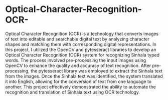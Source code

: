 # Optical-Character-Recognition-OCR-
Optical Character Recognition (OCR) is a technology that converts images of text into editable and searchable digital text by analyzing character shapes and matching them with corresponding digital representations.
In this project, I utilized the OpenCV and pytesseract libraries to develop an Optical Character Recognition (OCR) system for recognizing Sinhala typed words. The process involved pre-processing the input images using OpenCV to enhance the quality and accuracy of text recognition. After pre-processing, the pytesseract library was employed to extract the Sinhala text from the images. Once the Sinhala text was identified, the system translated it into English, allowing for the conversion of text from one language to another. This project effectively demonstrated the ability to automate the recognition and translation of Sinhala text using OCR technology.
